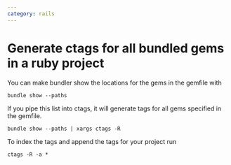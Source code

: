 ```yaml
---
category: rails
---
```

# Generate ctags for all bundled gems in a ruby project

You can make bundler show the locations for the gems in the gemfile with

`bundle show --paths`

If you pipe this list into ctags, it will generate tags for all gems specified in the gemfile.

`bundle show --paths | xargs ctags -R`

To index the tags and append the tags for your project run

`ctags -R -a *`
